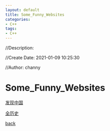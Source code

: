 ```yaml
---
layout: default
title: Some_Funny_Websites
categories:
- C++
tags:
- C++
---
```

//Description:

//Create Date: 2021-01-09 10:25:30

//Author: channy

# Some_Funny_Websites

[发现中国](https://www.ageeye.cn)

[全历史](https://www.allhistory.com)

[back](/)

